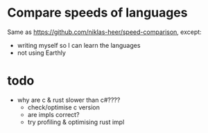 # Compare speeds of languages

Same as https://github.com/niklas-heer/speed-comparison, except:

- writing myself so I can learn the languages
- not using Earthly

# todo
- why are c & rust slower than c#????
    - check/optimise c version
    - are impls correct?
    - try profiling & optimising rust impl
